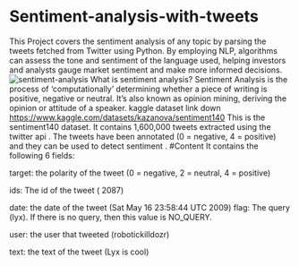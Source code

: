 # Sentiment-analysis-with-tweets
This Project covers the sentiment analysis of any topic by parsing the tweets fetched from Twitter using Python.
By employing NLP, algorithms can assess the tone and sentiment of the language used, helping investors and analysts gauge market sentiment and make more informed decisions. 
![sentiment-analysis](https://github.com/priyadarshi04/Sentiment-analysis-with-tweets/assets/115398852/6dea347f-e465-4e68-96f0-4c31844f6a09)
What is sentiment analysis? 
Sentiment Analysis is the process of ‘computationally’ determining whether a piece of writing is positive, negative or neutral. It’s also known as opinion mining, deriving the opinion or attitude of a speaker. 
kaggle dataset link down
https://www.kaggle.com/datasets/kazanova/sentiment140
 This is the sentiment140 dataset. It contains 1,600,000 tweets extracted using the twitter api . The tweets have been annotated (0 = negative, 4 = positive) and they can be used to detect sentiment .
 #Content
 It contains the following 6 fields:

target: the polarity of the tweet (0 = negative, 2 = neutral, 4 = positive)

ids: The id of the tweet ( 2087)

date: the date of the tweet (Sat May 16 23:58:44 UTC 2009)
flag: The query (lyx). If there is no query, then this value is NO_QUERY.

user: the user that tweeted (robotickilldozr)

text: the text of the tweet (Lyx is cool)
